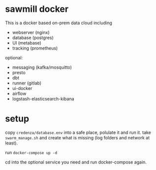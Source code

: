 # sawmill docker 

This is a docker based on-prem data cloud including

* webserver (nginx)
* database (postgres)
* UI (metabase)
* tracking (prometheus)

optional:

* messaging (kafka/mosquitto)
* presto
* dbt
* runner (gitlab)
* ui-docker 
* airflow
* logstash-elasticsearch-kibana

# setup

copy `credenza/database.env` into a safe place, polulate it and run it.
take `swarm_manage.sh` and create what is missing (log folders and network at least).

run `docker-compose up -d`

cd into the optional service you need and run docker-compose again.


